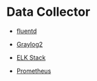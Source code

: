 # Data Collector

* [fluentd](https://www.fluentd.org/architecture)

* [Graylog2](../graylog2)

* [ELK Stack](../elk-stack)

* [Prometheus](../prometheus)

